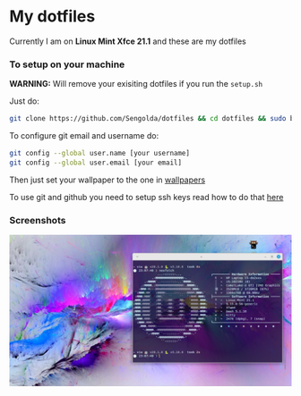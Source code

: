 # My dotfiles
Currently I am on **Linux Mint Xfce 21.1** and these are my dotfiles

### To setup on your machine 
**WARNING:** Will remove your exisiting dotfiles if you run the `setup.sh`

Just do:
```bash
git clone https://github.com/Sengolda/dotfiles && cd dotfiles && sudo bash setup.sh
```

To configure git email and username do:
```bash
git config --global user.name [your username]
git config --global user.email [your email]
```

Then just set your wallpaper to the one in [wallpapers](wallpapers/vibrant-05.jpg)

To use git and github you need to setup ssh keys read how to do that [here](https://www.freecodecamp.org/news/git-ssh-how-to/)


### Screenshots
![image](screenshot.png)
